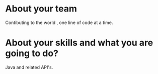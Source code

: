 About your team
===========================

Contibuting to the world , one line of code at a time.


About your skills and what you are going to do?
=======
Java and related API's.
